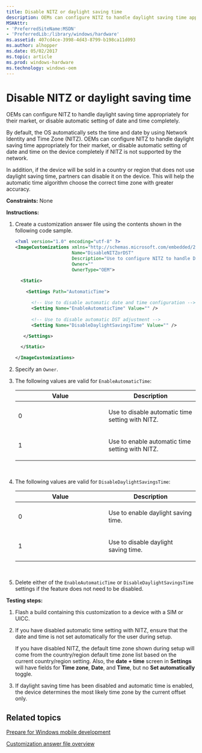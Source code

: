 ```yaml
---
title: Disable NITZ or daylight saving time
description: OEMs can configure NITZ to handle daylight saving time appropriately for their market, or disable automatic setting of date and time completely.
MSHAttr:
- 'PreferredSiteName:MSDN'
- 'PreferredLib:/library/windows/hardware'
ms.assetid: 407cd4ce-3998-4d43-8799-b198ca11d093
ms.author: alhopper
ms.date: 05/02/2017
ms.topic: article
ms.prod: windows-hardware
ms.technology: windows-oem
---
```


# Disable NITZ or daylight saving time


OEMs can configure NITZ to handle daylight saving time appropriately for their market, or disable automatic setting of date and time completely.

By default, the OS automatically sets the time and date by using Network Identity and Time Zone (NITZ). OEMs can configure NITZ to handle daylight saving time appropriately for their market, or disable automatic setting of date and time on the device completely if NITZ is not supported by the network.

In addition, if the device will be sold in a country or region that does not use daylight saving time, partners can disable it on the device. This will help the automatic time algorithm choose the correct time zone with greater accuracy.

<a href="" id="constraints---none"></a>**Constraints:** None  

<a href="" id="instructions-"></a>**Instructions:**  
1.  Create a customization answer file using the contents shown in the following code sample.

    ```XML
    <?xml version="1.0" encoding="utf-8" ?>  
    <ImageCustomizations xmlns="http://schemas.microsoft.com/embedded/2004/10/ImageUpdate"  
                         Name="DisableNITZorDST"  
                         Description="Use to configure NITZ to handle DST or disable automatic date and time setting if NITZ is not supported."  
                         Owner=""  
                         OwnerType="OEM"> 
      
      <Static>  

        <Settings Path="AutomaticTime">  

          <!-- Use to disable automatic date and time configuration -->
          <Setting Name="EnableAutomaticTime" Value="" /> 
          
          <!-- Use to disable automatic DST adjustment -->
          <Setting Name="DisableDaylightSavingsTime" Value="" /> 

       </Settings>  

      </Static>

    </ImageCustomizations>
    ```

2.  Specify an `Owner`.

3.  The following values are valid for `EnableAutomaticTime`:

    <table>
    <colgroup>
    <col width="50%" />
    <col width="50%" />
    </colgroup>
    <thead>
    <tr class="header">
    <th>Value</th>
    <th>Description</th>
    </tr>
    </thead>
    <tbody>
    <tr class="odd">
    <td><p>0</p></td>
    <td><p>Use to disable automatic time setting with NITZ.</p></td>
    </tr>
    <tr class="even">
    <td><p>1</p></td>
    <td><p>Use to enable automatic time setting with NITZ.</p></td>
    </tr>
    </tbody>
    </table>

     

4.  The following values are valid for `DisableDaylightSavingsTime`:

    <table>
    <colgroup>
    <col width="50%" />
    <col width="50%" />
    </colgroup>
    <thead>
    <tr class="header">
    <th>Value</th>
    <th>Description</th>
    </tr>
    </thead>
    <tbody>
    <tr class="odd">
    <td><p>0</p></td>
    <td><p>Use to enable daylight saving time.</p></td>
    </tr>
    <tr class="even">
    <td><p>1</p></td>
    <td><p>Use to disable daylight saving time.</p></td>
    </tr>
    </tbody>
    </table>

     

5.  Delete either of the `EnableAutomaticTime` or `DisableDaylightSavingsTime` settings if the feature does not need to be disabled.

<a href="" id="testing-steps-"></a>**Testing steps:**  
1.  Flash a build containing this customization to a device with a SIM or UICC.

2.  If you have disabled automatic time setting with NITZ, ensure that the date and time is not set automatically for the user during setup.

    If you have disabled NITZ, the default time zone shown during setup will come from the country/region default time zone list based on the current country/region setting. Also, the **date + time** screen in **Settings** will have fields for **Time zone**, **Date**, and **Time**, but no **Set automatically** toggle.

3.  If daylight saving time has been disabled and automatic time is enabled, the device determines the most likely time zone by the current offset only.

## Related topics

[Prepare for Windows mobile development](https://docs.microsoft.com/en-us/windows-hardware/manufacture/mobile/preparing-for-windows-mobile-development)

[Customization answer file overview](https://docs.microsoft.com/en-us/windows-hardware/customize/mobile/mcsf/customization-answer-file)